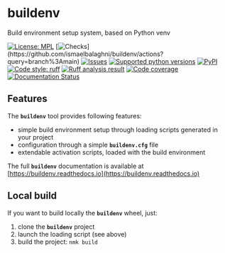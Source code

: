 # buildenv
Build environment setup system, based on Python venv

<!-- NMK-BADGES-BEGIN -->
[![License: MPL](https://img.shields.io/github/license/ismaelbalaghni/buildenv?color=green)](https://github.com/ismaelbalaghni/buildenv/blob/main/LICENSE)
[![Checks](https://img.shields.io/github/actions/workflow/status/ismaelbalaghni/buildenv/build.yml?branch=main&label=build%20%26%20u.t.)](https://github.com/ismaelbalaghni/buildenv/actions?query=branch%3Amain)
[![Issues](https://img.shields.io/github/issues-search/ismaelbalaghni/buildenv?label=issues&query=is%3Aopen+is%3Aissue)](https://github.com/ismaelbalaghni/buildenv/issues?q=is%3Aopen+is%3Aissue)
[![Supported python versions](https://img.shields.io/badge/python-3.9%20--%203.12-blue)](https://www.python.org/)
[![PyPI](https://img.shields.io/pypi/v/buildenv)](https://pypi.org/project/buildenv/)
[![Code style: ruff](https://img.shields.io/badge/code%20style-ruff-000000.svg)](https://astral.sh/ruff)
[![Ruff analysis result](https://img.shields.io/badge/ruff-0-green)](https://astral.sh/ruff)
[![Code coverage](https://img.shields.io/codecov/c/github/ismaelbalaghni/buildenv)](https://app.codecov.io/gh/ismaelbalaghni/buildenv)
[![Documentation Status](https://readthedocs.org/projects/buildenv/badge/?version=stable)](https://buildenv.readthedocs.io/)
<!-- NMK-BADGES-END -->

## Features

The **`buildenv`** tool provides following features:
* simple build environment setup through loading scripts generated in your project
* configuration through a simple **`buildenv.cfg`** file
* extendable activation scripts, loaded with the build environment

The full **`buildenv`** documentation is available at [https://buildenv.readthedocs.io](https://buildenv.readthedocs.io)

## Local build

If you want to build locally the **`buildenv`** wheel, just:
1. clone the **`buildenv`** project
1. launch the loading script (see above)
1. build the project: `nmk build`
